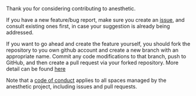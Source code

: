 Thank you for considering contributing to anesthetic.

If you have a new feature/bug report, make sure you create an [issue](https://github.com/DarkMachines/anesthetic/issues), and consult existing ones first, in case your suggestion is already being addressed.

If you want to go ahead and create the feature yourself, you should fork the repository to you own github account and create a new branch with an appropriate name. Commit any code modifications to that branch, push to GitHub, and then create a pull request via your forked repository. More detail can be found [here](https://gist.github.com/Chaser324/ce0505fbed06b947d962)

Note that a [code of conduct](https://github.com/DarkMachines/anesthetic/blob/master/CODE_OF_CONDUCT.md) applies to all spaces managed by the anesthetic project, including issues and pull requests. 
